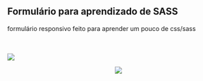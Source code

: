 ## Formulário para aprendizado de SASS

formulário responsivo feito para aprender um pouco de css/sass 

<br><br>
<img src='https://i.ibb.co/jwzfsCN/form-sass-training.png'>
<div align='center' style='width=50%'>
  <img align='center' src='https://i.ibb.co/R2SQB7p/Captura-de-tela-de-2020-08-15-20-19-08.png'>
</div>

